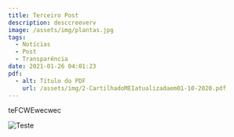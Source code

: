 ```yaml
---
title: Terceiro Post
description: desccreeverv
image: /assets/img/plantas.jpg
tags:
  - Notícias
  - Post
  - Transparência
date: 2021-01-26 04:01:23
pdf:
  - alt: Título do PDF
    url: /assets/img/2-CartilhadoMEIatualizadaem01-10-2020.pdf
---
```

teFCWEwecwec



![](/assets/img/plantas.jpg "Teste")
